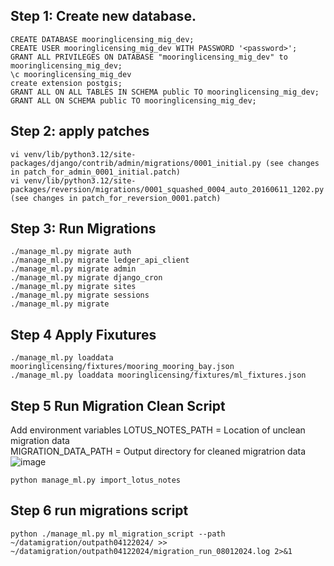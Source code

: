 
## Step 1: Create new database.
```
CREATE DATABASE mooringlicensing_mig_dev;
CREATE USER mooringlicensing_mig_dev WITH PASSWORD '<password>';
GRANT ALL PRIVILEGES ON DATABASE "mooringlicensing_mig_dev" to mooringlicensing_mig_dev;
\c mooringlicensing_mig_dev
create extension postgis;
GRANT ALL ON ALL TABLES IN SCHEMA public TO mooringlicensing_mig_dev;
GRANT ALL ON SCHEMA public TO mooringlicensing_mig_dev;
```


## Step 2: apply patches
```
vi venv/lib/python3.12/site-packages/django/contrib/admin/migrations/0001_initial.py (see changes in patch_for_admin_0001_initial.patch)
vi venv/lib/python3.12/site-packages/reversion/migrations/0001_squashed_0004_auto_20160611_1202.py (see changes in patch_for_reversion_0001.patch)
```

## Step 3: Run Migrations
```
./manage_ml.py migrate auth
./manage_ml.py migrate ledger_api_client
./manage_ml.py migrate admin
./manage_ml.py migrate django_cron
./manage_ml.py migrate sites
./manage_ml.py migrate sessions
./manage_ml.py migrate 
```

## Step 4 Apply Fixutures
```
./manage_ml.py loaddata mooringlicensing/fixtures/mooring_mooring_bay.json
./manage_ml.py loaddata mooringlicensing/fixtures/ml_fixtures.json
 ```

## Step 5 Run Migration Clean Script

Add environment variables
LOTUS_NOTES_PATH = Location of unclean migration data   
MIGRATION_DATA_PATH = Output directory for cleaned migratrion data    
![image](https://github.com/user-attachments/assets/e113c018-cf50-447f-ac87-26134adafe3f)


```
python manage_ml.py import_lotus_notes
```
## Step 6 run migrations script
```
python ./manage_ml.py ml_migration_script --path ~/datamigration/outpath04122024/ >> ~/datamigration/outpath04122024/migration_run_08012024.log 2>&1

```
